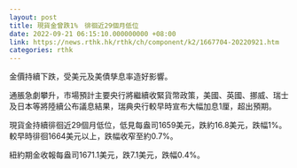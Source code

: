 ```yaml
---
layout: post
title: 現貨金曾跌1%　徘徊近29個月低位
date: 2022-09-21 06:15:10.000000000 +08:00
link: https://news.rthk.hk/rthk/ch/component/k2/1667704-20220921.htm
categories: rthk
---
```


金價持續下跌，受美元及美債孳息率造好影響。

通脹急劇攀升，市場預計主要央行將繼續收緊貨幣政策，美國、英國、挪威、瑞士及日本等將陸續公布議息結果，瑞典央行較早時宣布大幅加息1厘，超出預期。

現貨金持續徘徊近29個月低位，低見每盎司1659美元，跌約16.8美元，跌幅1%。較早時徘徊1664美元以上，跌幅收窄至約0.7%。

紐約期金收報每盎司1671.1美元，跌7.1美元，跌幅0.4%。
